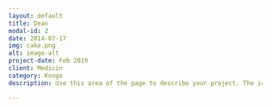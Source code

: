 ```yaml
---
layout: default
title: Dean
modal-id: 2
date: 2014-07-17
img: cake.png
alt: image-alt
project-date: Feb 2019
client: Medicin
category: Kongo
description: Use this area of the page to describe your project. The icon above is part of a free icon set by <a href="https://sellfy.com/p/8Q9P/jV3VZ/">Flat Icons</a>. On their website, you can download their free set with 16 icons, or you can purchase the entire set with 146 icons for only $12!

---
```


